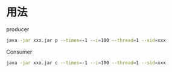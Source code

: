 # 用法
producer
```bash
java -jar xxx.jar p --times=-1 --i=100 --thread=1 --sid=xxx
```
Consumer
```bash
java -jar xxx.jar c --times=-1 --i=100 --thread=1 --sid=xxx

```